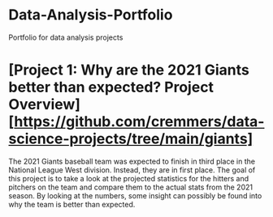 # Data-Analysis-Portfolio
Portfolio for data analysis projects

# [Project 1: Why are the 2021 Giants better than expected? Project Overview][https://github.com/cremmers/data-science-projects/tree/main/giants]
The 2021 Giants baseball team was expected to finish in third place in the National League West division. Instead, they are in first place. The goal of this project is to take a look at the projected statistics for the hitters and pitchers on the team and compare them to the actual stats from the 2021 season. By looking at the numbers, some insight can possibly be found into why the team is better than expected.
